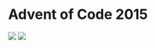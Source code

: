 Advent of Code 2015
===================

![](https://img.shields.io/badge/stars%20⭐-0-yellow) ![](https://img.shields.io/badge/days%20completed-0-red)
